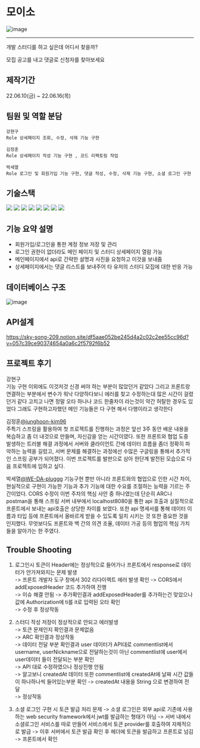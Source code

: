 # 모이소
![image](https://user-images.githubusercontent.com/79959576/173993336-ea3ea555-ca65-483a-a44a-d54246540ba4.png)

---
개발 스터디를 하고 싶은데 어디서 찾을까?

모집 공고를 내고 댓글로 신청자를 찾아보세요

## 제작기간 
22.06.10(금) ~ 22.06.16(목)


## 팀원 및 역할 분담
```
강현구
Role 상세페이지 조회, 수정, 삭제 기능 구현 
```
```
김정훈
Role 상세페이지 작성 기능 구현 , 코드 리팩토링 작업
```
```
박세열
Role 로그인 및 회원가입 기능 구현, 댓글 작성, 수정, 삭제 기능 구현, 소셜 로그인 구현
```

## 기술스택

<img src="https://img.shields.io/badge/java-007396?style=for-the-badge&logo=java&logoColor=white"> <img src="https://img.shields.io/badge/spring-6DB33F?style=for-the-badge&logo=spring&logoColor=white">
<img src="https://img.shields.io/badge/springboot-6DB33F?style=for-the-badge&logo=springboot&logoColor=white">
<img src="https://img.shields.io/badge/amazonaws-232F3E?style=for-the-badge&logo=amazonaws&logoColor=white">
<img src="https://img.shields.io/badge/gradle-02303A?style=for-the-badge&logo=gradle&logoColor=white">
<img src="https://img.shields.io/badge/git-F05032?style=for-the-badge&logo=git&logoColor=white">
<img src="https://img.shields.io/badge/apache tomcat-F8DC75?style=for-the-badge&logo=apachetomcat&logoColor=white">
<img src="https://img.shields.io/badge/mysql-4479A1?style=for-the-badge&logo=mysql&logoColor=white">


## 기능 요약 설명
* 회원가입/로그인을 통한 계정 정보 저장 및 관리
* 로그인 권한이 없더라도 메인 페이지 및 스터디 상세페이지 열람 가능
* 메인페이지에서 api로 간략한 설명과 사진을 요청하고 이것을 보내줌
* 상세페이지에서는 댓글 리스트를 보내주어 타 유저의 스터디 모집에 대한 반응 가능

## 데이터베이스 구조

![image](https://user-images.githubusercontent.com/79959576/173970297-05580a99-8b55-4441-91b6-5fb97cb830b0.png)

## API설계 
https://sky-song-209.notion.site/df5aae052be245d4a2c02c2ee55cc96d?v=057c39ce90374654a0a6c2f5792f6b52

## 프로젝트 후기

강현구   
기능 구현 이외에도 이것저것 신경 써야 하는 부분이 많았던거 같았다 그리고 프론트랑 연결하는 부분에서 변수가 워낙 다양하다보니 에러를 찾고 수정하는대 많은 시간이 걸렸던거 같다 고치고 나면 정말 오타 하나나 코드 한줄차이 라는것이 약간 허탈한 경우도 있었다 그래도 구현하고자했던 메인 기능들은 다 구현 해서 다행이라고 생각한다

김정훈[@junghoon-kim96](https://github.com/junghoon-kim96)        
주특기 스프링을 활용하여 첫 프로젝트를 진행하는 과정은 앞선 3주 동안 배운 내용을 복습하고 좀 더 내것으로 만들며, 자신감을 얻는 시간이였다. 또한 프론트와 협업 도중 발생하는 트러블 해결 과정에서 서버와 클라이언트 간에 데이터 흐름을 좀더 정확히 파악하는 능력을 길렀고, 서버 문제를 해결하는 과정에선 수많은 구글링을 통해서 추가적인 스프링 공부가 되어졌다. 이번 프로젝트를 발판으로 삼아 한단계 발전된 모습으로 다음 프로젝트에 임하고 싶다.

박세열[@WE-DA-pluggg](https://github.com/WE-DA-pluggg)
기능구현 뿐만 아니라 프론트와의 협업으로 인한 시간 차이, 현실적으로 구현이 가능한 기능과 추가 기능에 대한 수요를 조절하는 능력을 기르는 주간이었다. CORS 수정이 이번 주차의 핵심 사안 중 하나였는데 단순히 ARC나 postman을 통해 스프링 서버 내부에서 localhost8080을 통한 api 호출과 실질적으로 프론트에서 보내는 api호출은 상당한 차이를 보였다. 또한 api 명세서를 통해 데이터 이름과 타입 등에 프론트에서 올바르게 받을 수 있도록 일치 시키는 것 또한 중요한 것을 인지했다. 무엇보다도 프론트와 백 간의 의견 조율, 데이터 가공 등의 협업의 핵심 가치들을 알아가는 한 주였다. 



## Trouble Shooting

1. 로그인시 토큰이 Header에는 정상적으로 들어가나 프론트에서 response로 데이터가 안가져와지는 문제 발생   
 -> 프론트 개발자 도구 창에서 302 리다이렉트 에러 발생 확인
 -> CORS에서 addExposedHeader 코드 추가하여 진행    
 -> 이슈 해결 안됨 -> 추가확인결과 addExposedHeader를 추가하는건 맞았으나 값에 Authorization에 ti를 it로 입력된 오타 확인    
 -> 수정 후 정상작동    
   
2. 스터디 작성 저장이 정상적으로 안되고 에러발생    
-> 토큰 문제인지 확인결과 문제없음    
-> ARC 확인결과 정상작동    
-> 데이터 전달 부분 확인결과 user 데이터가 API대로 commentlist에서 username, userNickname으로 전달하는것이 아닌 commentlist에 user에서 user데이터 들이 전달되는 부분 확인     
-> API 대로 수정하였으나 정상진행 안됨   
-> 알고보니 createdAt 데이터 또한 commentlist에 createdAt에 날짜 시간 값들이 하나하나씩 들어있는부분 확인 -> createdAt 내용을 String 으로 변경하여 전달    
-> 정상작동   

2. 소셜 로그인 구현 시 토큰 발급 처리 문제
-> 소셜 로그인은 외부 api로 기존에 사용하는 web security framework에서 jwt를 발급하는 형태가 아님
-> 서버 내에서 소셜로그인 서비스를 따로 만들어 서비스에서 토큰 provider를 호출하여 자체적으로 발급
-> 이후 서버에서 토큰 발급 확인 후 헤더에 토큰을 발급하고 프론트로 넘김
-> 프론트에서 확인
